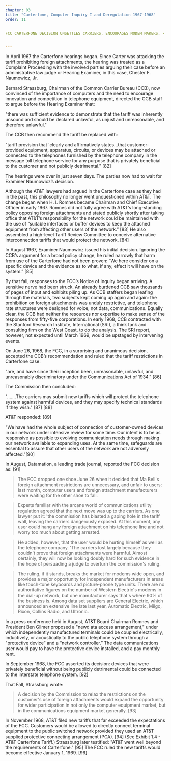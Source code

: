 ```yaml
---
chapter: 03
title: "Carterfone, Computer Inquiry I and Deregulation 1967-1968"
order: 11


FCC CARTERFONE DECISION UNSETTLES CARRIERS, ENCOURAGES MODEM MAKERS. - Datamation August 1968


---
```


In April 1967 the Carterfone hearings began. Since Carter was attacking the tariff prohibiting foreign attachments, the hearing was treated as a Complaint Proceeding with the involved parties arguing their case before an administrative law judge or Hearing Examiner, in this case, Chester F. Naumowicz, Jr.

Bernard Strassburg, Chairman of the Common Carrier Bureau (CCB), now convinced of the importance of computers and the need to encourage innovation and competition in telephone equipment, directed the CCB staff to argue before the Hearing Examiner that:

"there was sufficient evidence to demonstrate that the tariff was inherently unsound and should be declared unlawful, as unjust and unreasonable, and therefore unlawful."

The CCB then recommend the tariff be replaced with:

"tariff provision that 'clearly and affirmatively states...that customer-provided equipment, apparatus, circuits, or devices may be attached or connected to the telephones furnished by the telephone company in the message toll telephone service for any purpose that is privately beneficial to the customer and not publicly detrimental." [82]

The hearings were over in just seven days. The parties now had to wait for Examiner Naumowicz’s decision.

Although the AT&T lawyers had argued in the Carterfone case as they had in the past, this philosophy no longer went unquestioned within AT&T. The change began when H. I. Romnes became Chairman and Chief Executive Officer in early 1967. Romnes did not fully agree with AT&T’s long-standing policy opposing foreign attachments and stated publicly shortly after taking office that AT&T’s responsibility for the network could be maintained with the use of “suitable interfaces or buffer devices to keep the attached equipment from affecting other users of the network.” [83] He also assembled a high-level Tariff Review Committee to conceive alternative interconnection tariffs that would protect the network. [84]

In August 1967, Examiner Naumowicz issued his initial decision. Ignoring the CCB’s argument for a broad policy change, he ruled narrowly that harm from use of the Carterfone had not been proven: ”We here consider on a specific device and the evidence as to what, if any, effect it will have on the system.” [85]

By that fall, responses to the FCC’s Notice of Inquiry began arriving. A sensitive nerve had been struck. An already burdened CCB saw thousands of pages of input and exhibits piling up. As CCB staffers began leafing through the materials, two subjects kept coming up again and again: the prohibition on foreign attachments was unduly restrictive, and telephone rate structures were designed for voice, not data, communications. Equally clear, the CCB had neither the resources nor expertise to make sense of the responses from fifty-five corporations. In early 1968, CCB contracted with the Stanford Research Institute, International (SRI), a think tank and consulting firm on the West Coast, to do the analysis. The SRI report, however, not expected until March 1969, would be upstaged by intervening events.

On June 26, 1968, the FCC, in a surprising and unanimous decision, accepted the CCB’s recommendation and ruled that the tariff restrictions in Carterfone case:

"are, and have since their inception been, unreasonable, unlawful, and unreasonably discriminatory under the Communications Act of 1934." [86]

The Commission then concluded:

".......The carriers may submit new tariffs which will protect the telephone system against harmful devices, and they may specify technical standards if they wish." [87] [88]

AT&T responded: [89]

"We have had the whole subject of connection of customer-owned devices in our network under intensive review for some time. Our intent is to be as responsive as possible to evolving communication needs through making our network available to expanding uses. At the same time, safeguards are essential to assure that other users of the network are not adversely affected."[90]

In August, Datamation, a leading trade journal, reported the FCC decision as: [91] 

>The FCC dropped one shoe June 26 when it decided that Ma Bell's foreign attachment restrictions are unnecessary, and unfair to users; last month, computer users and foreign attachment manufacturers were waiting for the other shoe to fall.

>Experts familiar with the arcane world of communications utility regulation agreed that the next move was up to the carriers. As one lawyer put it: 'the commission has blasted a gaping hole in the tariff wall, leaving the carriers dangerously exposed. At this moment, any user could hang any foreign attachment on his telephone line and not worry too much about getting arrested.

>He added, however, that the user would be hurting himself as well as the telephone company. 'The carriers lost largely because they couldn't prove that foreign attachments were harmful. Almost certainly, they will now be looking doubly hard for such evidence in the hope of persuading a judge to overturn the commission's ruling.

>The ruling, if it stands, breaks the market for modems wide open, and provides a major opportunity for independent manufacturers in areas like touch-tone keyboards and picture-phone type units. There are no authoritative figures on the number of Western Electric's modems in the dial-up network, but one manufacturer says that's where 90% of the business is. Among data set suppliers are General Electric, which announced an extensive line late last year, Automatic Electric, Milgo, Rixon, Collins Radio, and Ultronic.

In a press conference held in August, AT&T Board Chairman Romnes and President Ben Gilmer proposed a "newd ata access arrangement," under which independently manufactured terminals could be coupled electrically, inductively, or acoustically to the public telephone system through a "protective device” and a “network controller.” The data communications user would pay to have the protective device installed, and a pay monthly rent.

In September 1968, the FCC asserted its decision: devices that were privately beneficial without being publicly detrimental could be connected to the interstate telephone system. [92]

That Fall, Strassburg wrote:

>A decision by the Commission to relax the restrictions on the customer's use of foreign attachments would expand the opportunity for wider participation in not only the computer equipment market, but in the communications equipment market generally. [93]

In November 1968, AT&T filed new tariffs that far exceeded the expectations of the FCC. Customers would be allowed to directly connect terminal equipment to the public switched network provided they used an AT&T supplied protective connecting arrangement (PCA). [94] (See Exhibit 1.4 - AT&T Carterfone Tariff.) Strassburg later testified: "AT&T went well beyond the requirements of Carterfone." [95] The FCC ruled the new tariffs would become effective January 1, 1969. [96]
